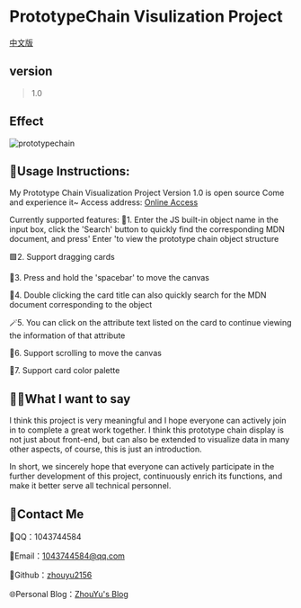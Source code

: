 # PrototypeChain Visulization Project

[中文版](./README.zh.md)

## version

> 1.0

## Effect

![prototypechain](./prototype-visualization.png)


## 📖Usage Instructions:

My Prototype Chain Visualization Project
Version 1.0 is open source
Come and experience it~
Access address: [Online Access](https://zhouyu2156.github.io)

Currently supported features:
🔎1. Enter the JS built-in object name in the input box, click the 'Search' button to quickly find the corresponding MDN document, and press' Enter 'to view the prototype chain object structure

🟩2. Support dragging cards

🧩3. Press and hold the 'spacebar' to move the canvas

🧸4. Double clicking the card title can also quickly search for the MDN document corresponding to the object

🪄5. You can click on the attribute text listed on the card to continue viewing the information of that attribute

🔄6. Support scrolling to move the canvas

🎨7. Support card color palette

## 🙋‍♂️What I want to say

I think this project is very meaningful and I hope everyone can actively join in to complete a great work together. 
I think this prototype chain display is not just about front-end, but can also be extended to visualize data in many other aspects, of course, this is just an introduction. 

In short, we sincerely hope that everyone can actively participate in the further development of this project, continuously enrich its functions, and make it better serve all technical personnel.


## 📧Contact Me

💬QQ：1043744584

📧Email：1043744584@qq.com

👾Github：[zhouyu2156](https://github.com/zhouyu2156)

🌐Personal Blog：[ZhouYu's Blog](https://www.zhouyu2156.cn/)
